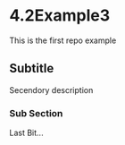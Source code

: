 # 4.2Example3
This is the first repo example 
## Subtitle
Secendory description 
### Sub Section
Last Bit...
